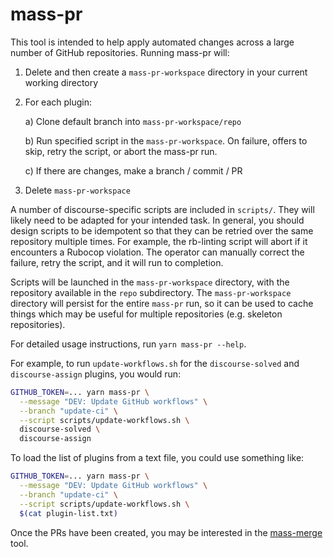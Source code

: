 # mass-pr

This tool is intended to help apply automated changes across a large number of GitHub repositories. Running mass-pr will:

1. Delete and then create a `mass-pr-workspace` directory in your current working directory

2. For each plugin:

     a) Clone default branch into `mass-pr-workspace/repo`

     b) Run specified script in the `mass-pr-workspace`. On failure, offers to skip, retry the script, or abort the mass-pr run.

     c) If there are changes, make a branch / commit / PR

3. Delete `mass-pr-workspace`

A number of discourse-specific scripts are included in `scripts/`. They will likely need to be adapted for your intended task. In general, you should
design scripts to be idempotent so that they can be retried over the same repository multiple times. For example, the rb-linting script will abort if
it encounters a Rubocop violation. The operator can manually correct the failure, retry the script, and it will run to completion.

Scripts will be launched in the `mass-pr-workspace` directory, with the repository available in the `repo` subdirectory. The `mass-pr-workspace`
directory will persist for the entire `mass-pr` run, so it can be used to cache things which may be useful for multiple repositories (e.g. skeleton
repositories).

For detailed usage instructions, run `yarn mass-pr --help`.

For example, to run `update-workflows.sh` for the `discourse-solved` and `discourse-assign` plugins, you would run:

```bash
GITHUB_TOKEN=... yarn mass-pr \
  --message "DEV: Update GitHub workflows" \
  --branch "update-ci" \
  --script scripts/update-workflows.sh \
  discourse-solved \
  discourse-assign
```

To load the list of plugins from a text file, you could use something like:

```bash
GITHUB_TOKEN=... yarn mass-pr \
  --message "DEV: Update GitHub workflows" \
  --branch "update-ci" \
  --script scripts/update-workflows.sh \
  $(cat plugin-list.txt)
```

Once the PRs have been created, you may be interested in the [mass-merge](https://github.com/discourse/mass-merge) tool.
